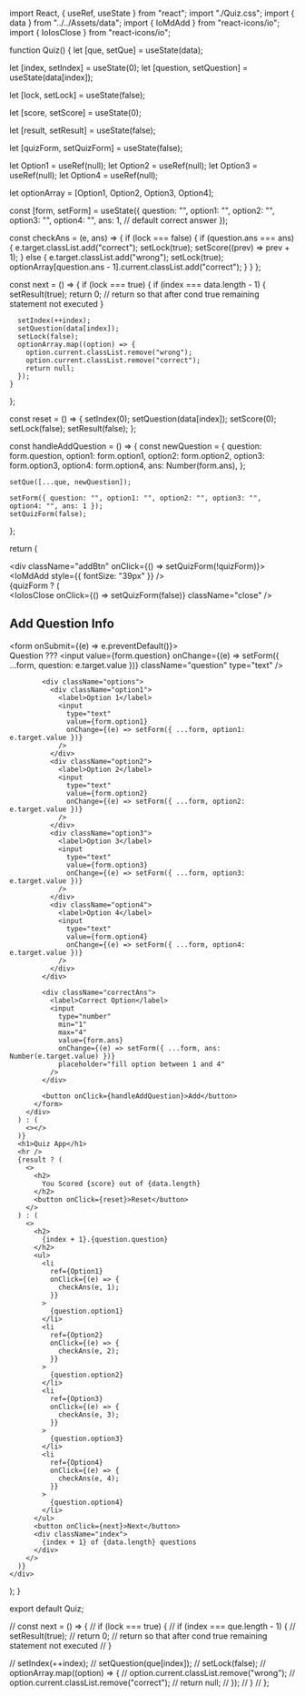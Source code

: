 import React, { useRef, useState } from "react";
import "./Quiz.css";
import { data } from "../../Assets/data";
import { IoMdAdd } from "react-icons/io";
import { IoIosClose } from "react-icons/io";

function Quiz() {
  let [que, setQue] = useState(data);

  let [index, setIndex] = useState(0);
  let [question, setQuestion] = useState(data[index]);

  let [lock, setLock] = useState(false);

  let [score, setScore] = useState(0);

  let [result, setResult] = useState(false);

  let [quizForm, setQuizForm] = useState(false);

  let Option1 = useRef(null);
  let Option2 = useRef(null);
  let Option3 = useRef(null);
  let Option4 = useRef(null);

  let optionArray = [Option1, Option2, Option3, Option4];

  const [form, setForm] = useState({
    question: "",
    option1: "",
    option2: "",
    option3: "",
    option4: "",
    ans: 1, // default correct answer
  });

  const checkAns = (e, ans) => {
    if (lock === false) {
      if (question.ans === ans) {
        e.target.classList.add("correct");
        setLock(true);
        setScore((prev) => prev + 1);
      } else {
        e.target.classList.add("wrong");
        setLock(true);
        optionArray[question.ans - 1].current.classList.add("correct");
      }
    }
  };

  const next = () => {
    if (lock === true) {
      if (index === data.length - 1) {
        setResult(true);
        return 0; // return so that after cond true remaining statement not executed
      }

      setIndex(++index);
      setQuestion(data[index]);
      setLock(false);
      optionArray.map((option) => {
        option.current.classList.remove("wrong");
        option.current.classList.remove("correct");
        return null;
      });
    }
  };

  const reset = () => {
    setIndex(0);
    setQuestion(data[index]);
    setScore(0);
    setLock(false);
    setResult(false);
  };

  const handleAddQuestion = () => {
    const newQuestion = {
      question: form.question,
      option1: form.option1,
      option2: form.option2,
      option3: form.option3,
      option4: form.option4,
      ans: Number(form.ans),
    };

    setQue([...que, newQuestion]);

    setForm({ question: "", option1: "", option2: "", option3: "", option4: "", ans: 1 });
    setQuizForm(false);
  };

  return (
    <div className="container ">
      <div className="addBtn" onClick={() => setQuizForm(!quizForm)}>
        <IoMdAdd style={{ fontSize: "39px" }} />
      </div>
      {quizForm ? (
        <div className="quizForm">
          <IoIosClose onClick={() => setQuizForm(false)} className="close" />
          <h2>Add Question Info</h2>
          <form onSubmit={(e) => e.preventDefault()}>
            <div className="addQuestion">
              <label>Question ???</label>
              <input
                value={form.question}
                onChange={(e) => setForm({ ...form, question: e.target.value })}
                className="question"
                type="text"
              />
            </div>

            <div className="options">
              <div className="option1">
                <label>Option 1</label>
                <input
                  type="text"
                  value={form.option1}
                  onChange={(e) => setForm({ ...form, option1: e.target.value })}
                />
              </div>
              <div className="option2">
                <label>Option 2</label>
                <input
                  type="text"
                  value={form.option2}
                  onChange={(e) => setForm({ ...form, option2: e.target.value })}
                />
              </div>
              <div className="option3">
                <label>Option 3</label>
                <input
                  type="text"
                  value={form.option3}
                  onChange={(e) => setForm({ ...form, option3: e.target.value })}
                />
              </div>
              <div className="option4">
                <label>Option 4</label>
                <input
                  type="text"
                  value={form.option4}
                  onChange={(e) => setForm({ ...form, option4: e.target.value })}
                />
              </div>
            </div>

            <div className="correctAns">
              <label>Correct Option</label>
              <input
                type="number"
                min="1"
                max="4"
                value={form.ans}
                onChange={(e) => setForm({ ...form, ans: Number(e.target.value) })}
                placeholder="fill option between 1 and 4"
              />
            </div>

            <button onClick={handleAddQuestion}>Add</button>
          </form>
        </div>
      ) : (
        <></>
      )}
      <h1>Quiz App</h1>
      <hr />
      {result ? (
        <>
          <h2>
            You Scored {score} out of {data.length}
          </h2>
          <button onClick={reset}>Reset</button>
        </>
      ) : (
        <>
          <h2>
            {index + 1}.{question.question}
          </h2>
          <ul>
            <li
              ref={Option1}
              onClick={(e) => {
                checkAns(e, 1);
              }}
            >
              {question.option1}
            </li>
            <li
              ref={Option2}
              onClick={(e) => {
                checkAns(e, 2);
              }}
            >
              {question.option2}
            </li>
            <li
              ref={Option3}
              onClick={(e) => {
                checkAns(e, 3);
              }}
            >
              {question.option3}
            </li>
            <li
              ref={Option4}
              onClick={(e) => {
                checkAns(e, 4);
              }}
            >
              {question.option4}
            </li>
          </ul>
          <button onClick={next}>Next</button>
          <div className="index">
            {index + 1} of {data.length} questions
          </div>
        </>
      )}
    </div>
  );
}

export default Quiz;


  // const next = () => {
  //   if (lock === true) {
  //     if (index === que.length - 1) {
  //       setResult(true);
  //       return 0; // return so that after cond true remaining statement not executed
  //     }

  //     setIndex(++index);
  //     setQuestion(que[index]);
  //     setLock(false);
  //     optionArray.map((option) => {
  //       option.current.classList.remove("wrong");
  //       option.current.classList.remove("correct");
  //       return null;
  //     });
  //   }
  // };